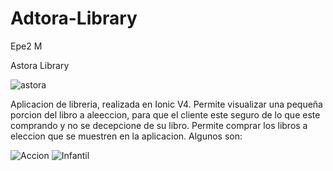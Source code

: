 # Adtora-Library
Epe2 M


Astora Library


![astora](https://github.com/radmis1/Adtora-Library/blob/master/src/assets/A.png)


Aplicacion de libreria, realizada en Ionic V4.
  Permite visualizar una pequeña porcion del libro a aleeccion, para que el cliente este seguro de lo que este comprando y no se decepcione de su libro.
    Permite comprar los libros a eleccion que se muestren en la aplicacion.
    Algunos son:
    
    
 ![Accion](https://github.com/radmis1/Adtora-Library/blob/master/src/assets/accion3.png)
 ![Infantil](https://github.com/radmis1/Adtora-Library/blob/master/src/assets/infantil2.png)
    

    
    
    
